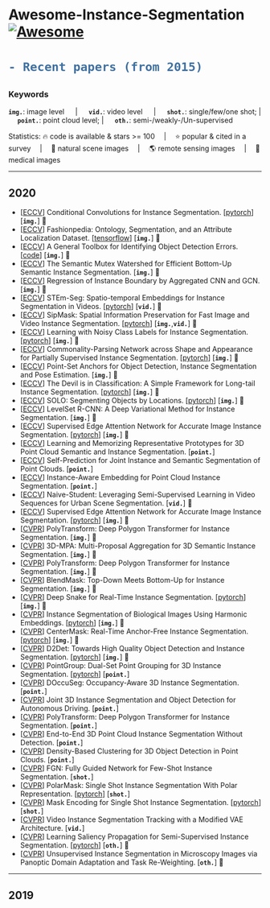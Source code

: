 # Awesome-Instance-Segmentation[![Awesome](https://awesome.re/badge.svg)](https://awesome.re)

<h1> 

```diff
- Recent papers (from 2015)
```

</h1>

<h3> Keywords </h3>


__`img.`__: image level  &emsp; | &emsp; __`vid.`__: video level &emsp; | &emsp; __`shot.`__: single/few/one shot; | &emsp; __`point.`__: point cloud level; | &emsp; __`oth.`__: semi-/weakly-/Un-supervised

Statistics: :fire: code is available & stars >= 100 &emsp;|&emsp; :star: popular & cited in a survey &emsp;|&emsp;
:sunflower: natural scene images &emsp;|&emsp; :earth_americas: remote sensing images &emsp;|&emsp; :hospital: medical images 

---
## 2020
- [[ECCV](http://www.ecva.net/papers/eccv_2020/papers_ECCV/papers/123460273.pdf)] Conditional Convolutions for Instance Segmentation. [[pytorch](https://github.com/aim-uofa/AdelaiDet)] [__`img.`__] :sunflower:
- [[ECCV](http://www.ecva.net/papers/eccv_2020/papers_ECCV/papers/123460307.pdf)] Fashionpedia: Ontology, Segmentation, and an Attribute Localization Dataset. [[tensorflow](https://fashionpedia.github.io/home/Model_and_API.html)] [__`img.`__] :hospital:
- [[ECCV](http://www.ecva.net/papers/eccv_2020/papers_ECCV/papers/123480562.pdf)] A General Toolbox for Identifying Object Detection Errors. [[code](https://github.com/dbolya/tide)] [__`img.`__] :sunflower:
- [[ECCV](http://www.ecva.net/papers/eccv_2020/papers_ECCV/papers/123510205.pdf)] The Semantic Mutex Watershed for Efficient
Bottom-Up Semantic Instance Segmentation. [__`img.`__] :sunflower:
- [[ECCV](http://www.ecva.net/papers/eccv_2020/papers_ECCV/papers/123530188.pdf)] Regression of Instance Boundary by Aggregated CNN and GCN. [__`img.`__] :hospital:
- [[ECCV](http://www.ecva.net/papers/eccv_2020/papers_ECCV/papers/123560154.pdf)] STEm-Seg: Spatio-temporal Embeddings for Instance Segmentation in Videos. [[pytorch](https://github.com/sabarim/STEm-Seg)] [__`vid.`__] :sunflower:
- [[ECCV](http://www.ecva.net/papers/eccv_2020/papers_ECCV/papers/123590001.pdf)] SipMask: Spatial Information Preservation for Fast Image and Video Instance Segmentation. [[pytorch](https://github.com/JialeCao001/SipMask)] [__`img.`__,__`vid.`__] :sunflower:
- [[ECCV](http://www.ecva.net/papers/eccv_2020/papers_ECCV/papers/123590035.pdf)] Learning with Noisy Class Labels for Instance Segmentation. [[pytorch](https://github.com/longrongyang/LNCIS)] [__`img.`__] :sunflower:
- [[ECCV](http://www.ecva.net/papers/eccv_2020/papers_ECCV/papers/123530375.pdf)] Commonality-Parsing Network across Shape and Appearance for Partially Supervised Instance Segmentation. [[pytorch](https://github.com/fanq15/FewX)] [__`img.`__] :sunflower:
- [[ECCV](http://www.ecva.net/papers/eccv_2020/papers_ECCV/papers/123550528.pdf)] Point-Set Anchors for Object Detection, Instance Segmentation and Pose Estimation.  [__`img.`__] :sunflower:
- [[ECCV](http://www.ecva.net/papers/eccv_2020/papers_ECCV/papers/123590715.pdf)] The Devil is in Classification: A Simple Framework for Long-tail Instance Segmentation. [[pytorch](https://github.com/twangnh/SimCal)] [__`img.`__] :sunflower:
- [[ECCV](http://www.ecva.net/papers/eccv_2020/papers_ECCV/papers/123630630.pdf)] SOLO: Segmenting Objects by Locations. [[pytorch](https://github.com/aim-uofa/AdelaiDet)] [__`img.`__] :sunflower:
- [[ECCV](http://www.ecva.net/papers/eccv_2020/papers_ECCV/papers/123680545.pdf)] LevelSet R-CNN: A Deep Variational Method for Instance Segmentation.  [__`img.`__] :sunflower:
- [[ECCV](http://www.ecva.net/papers/eccv_2020/papers_ECCV/papers/123720613.pdf)] Supervised Edge Attention Network for Accurate Image Instance Segmentation. [[pytorch](https://github.com//IPIU-detection/SEANet)] [__`img.`__] :sunflower:
- [[ECCV](http://www.ecva.net/papers/eccv_2020/papers_ECCV/papers/123630545.pdf)] Learning and Memorizing Representative Prototypes for 3D Point Cloud Semantic and Instance Segmentation. [__`point.`__]
- [[ECCV](http://www.ecva.net/papers/eccv_2020/papers_ECCV/papers/123670188.pdf)] Self-Prediction for Joint Instance and Semantic Segmentation of Point Clouds. [__`point.`__]
- [[ECCV](http://www.ecva.net/papers/eccv_2020/papers_ECCV/papers/123750256.pdf)] Instance-Aware Embedding for Point Cloud Instance Segmentation. [__`point.`__]
- [[ECCV](http://www.ecva.net/papers/eccv_2020/papers_ECCV/papers/123540664.pdf)] Naive-Student: Leveraging Semi-Supervised Learning in Video Sequences for Urban Scene Segmentation. [__`vid.`__] :sunflower:
- [[ECCV](http://www.ecva.net/papers/eccv_2020/papers_ECCV/papers/123720613.pdf)] Supervised Edge Attention Network for Accurate Image Instance Segmentation. [[pytorch](https://github.com//IPIU-detection/SEANet)] [__`img.`__] :sunflower:
- [[CVPR](https://openaccess.thecvf.com/content_CVPR_2020/html/Liang_PolyTransform_Deep_Polygon_Transformer_for_Instance_Segmentation_CVPR_2020_paper.html)] PolyTransform: Deep Polygon Transformer for Instance Segmentation. [__`img.`__] :sunflower:
- [[CVPR](https://openaccess.thecvf.com/content_CVPR_2020/html/Liang_PolyTransform_Deep_Polygon_Transformer_for_Instance_Segmentation_CVPR_2020_paper.html)] 3D-MPA: Multi-Proposal Aggregation for 3D Semantic Instance Segmentation. [__`img.`__] :sunflower:
- [[CVPR](https://openaccess.thecvf.com/content_CVPR_2020/html/Liang_PolyTransform_Deep_Polygon_Transformer_for_Instance_Segmentation_CVPR_2020_paper.html)] PolyTransform: Deep Polygon Transformer for Instance Segmentation. [__`img.`__] :sunflower:
- [[CVPR](https://openaccess.thecvf.com/content_CVPR_2020/html/Chen_BlendMask_Top-Down_Meets_Bottom-Up_for_Instance_Segmentation_CVPR_2020_paper.html)] BlendMask: Top-Down Meets Bottom-Up for Instance Segmentation. [__`img.`__] :sunflower:
- [[CVPR](https://openaccess.thecvf.com/content_CVPR_2020/html/Peng_Deep_Snake_for_Real-Time_Instance_Segmentation_CVPR_2020_paper.html)] Deep Snake for Real-Time Instance Segmentation. [[pytorch](https://github.com/zju3dv/snake/)] [__`img.`__] :sunflower:
- [[CVPR](https://openaccess.thecvf.com/content_CVPR_2020/html/Kulikov_Instance_Segmentation_of_Biological_Images_Using_Harmonic_Embeddings_CVPR_2020_paper.html)] Instance Segmentation of Biological Images Using Harmonic Embeddings. [[pytorch](https://github.com/kulikovv/harmonic)] [__`img.`__] :hospital:
- [[CVPR](https://openaccess.thecvf.com/content_CVPR_2020/html/Lee_CenterMask_Real-Time_Anchor-Free_Instance_Segmentation_CVPR_2020_paper.html)] CenterMask: Real-Time Anchor-Free Instance Segmentation. [[pytorch](https://github.com/youngwanLEE/CenterMask)] [__`img.`__] :sunflower:
- [[CVPR](https://openaccess.thecvf.com/content_CVPR_2020/html/Cao_D2Det_Towards_High_Quality_Object_Detection_and_Instance_Segmentation_CVPR_2020_paper.html)] D2Det: Towards High Quality Object Detection and Instance Segmentation. [[pytorch](https://github.com/JialeCao001/D2Det)] [__`img.`__] :sunflower:
- [[CVPR](https://openaccess.thecvf.com/content_CVPR_2020/html/Jiang_PointGroup_Dual-Set_Point_Grouping_for_3D_Instance_Segmentation_CVPR_2020_paper.html)] PointGroup: Dual-Set Point Grouping for 3D Instance Segmentation. [[pytorch](https://github.com/Jia-Research-Lab/PointGroup)] [__`point.`__] 
- [[CVPR](https://openaccess.thecvf.com/content_CVPR_2020/html/Han_OccuSeg_Occupancy-Aware_3D_Instance_Segmentation_CVPR_2020_paper.html)] DOccuSeg: Occupancy-Aware 3D Instance Segmentation. [__`point.`__] 
- [[CVPR](https://openaccess.thecvf.com/content_CVPR_2020/html/Zhou_Joint_3D_Instance_Segmentation_and_Object_Detection_for_Autonomous_Driving_CVPR_2020_paper.html)] Joint 3D Instance Segmentation and Object Detection for Autonomous Driving.  [__`point.`__] 
- [[CVPR](https://openaccess.thecvf.com/content_CVPR_2020/html/Engelmann_3D-MPA_Multi-Proposal_Aggregation_for_3D_Semantic_Instance_Segmentation_CVPR_2020_paper.html)] PolyTransform: Deep Polygon Transformer for Instance Segmentation. [__`point.`__]
- [[CVPR](https://openaccess.thecvf.com/content_CVPR_2020/html/Jiang_End-to-End_3D_Point_Cloud_Instance_Segmentation_Without_Detection_CVPR_2020_paper.html)] End-to-End 3D Point Cloud Instance Segmentation Without Detection.  [__`point.`__] 
- [[CVPR](https://openaccess.thecvf.com/content_CVPR_2020/html/Ahmed_Density-Based_Clustering_for_3D_Object_Detection_in_Point_Clouds_CVPR_2020_paper.html)] Density-Based Clustering for 3D Object Detection in Point Clouds. [__`point.`__] 
- [[CVPR](https://openaccess.thecvf.com/content_CVPR_2020/html/Fan_FGN_Fully_Guided_Network_for_Few-Shot_Instance_Segmentation_CVPR_2020_paper.html)] FGN: Fully Guided Network for Few-Shot Instance Segmentation. [__`shot.`__] 
- [[CVPR](https://openaccess.thecvf.com/content_CVPR_2020/html/Xie_PolarMask_Single_Shot_Instance_Segmentation_With_Polar_Representation_CVPR_2020_paper.html)] PolarMask: Single Shot Instance Segmentation With Polar Representation. [[pytorch](https://github.com/xieenze/PolarMask)] [__`shot.`__] 
- [[CVPR](https://openaccess.thecvf.com/content_CVPR_2020/html/Zhang_Mask_Encoding_for_Single_Shot_Instance_Segmentation_CVPR_2020_paper.html)] Mask Encoding for Single Shot Instance Segmentation. [[pytorch](https://github.com/aim-uofa/AdelaiDet/)] [__`shot.`__] 
- [[CVPR](https://openaccess.thecvf.com/content_CVPR_2020/html/Lin_Video_Instance_Segmentation_Tracking_With_a_Modified_VAE_Architecture_CVPR_2020_paper.html)] Video Instance Segmentation Tracking with a Modified VAE Architecture. [__`vid.`__] 
- [[CVPR](https://openaccess.thecvf.com/content_CVPR_2020/html/Zhou_Learning_Saliency_Propagation_for_Semi-Supervised_Instance_Segmentation_CVPR_2020_paper.html)] Learning Saliency Propagation for Semi-Supervised Instance Segmentation. [[pytorch](https://github.com/ucbdrive/ShapeProp)] [__`oth.`__] :sunflower:
- [[CVPR](https://openaccess.thecvf.com/content_CVPR_2020/html/Liu_Unsupervised_Instance_Segmentation_in_Microscopy_Images_via_Panoptic_Domain_Adaptation_CVPR_2020_paper.html)] Unsupervised Instance Segmentation in Microscopy Images via Panoptic Domain Adaptation and Task Re-Weighting. [__`oth.`__] :hospital:
---
## 2019
